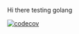 Hi there testing golang 

[![codecov](https://codecov.io/github/sakib-malik/go-test/graph/badge.svg?token=OFWY4JK71M)](https://codecov.io/github/sakib-malik/go-test)
